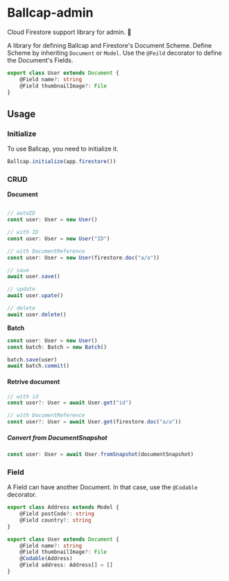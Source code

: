# Ballcap-admin
Cloud Firestore support library for admin. 🧢


A library for defining Ballcap and Firestore's Document Scheme.
Define Scheme by inheriting `Document` or `Model`. Use the `@Feild` decorator to define the Document's Fields.

```typescript
export class User extends Document {
	@Field name?: string
	@Field thumbnailImage?: File
}
```

## Usage

### Initialize
To use Ballcap, you need to initialize it.
```typescript
Ballcap.initialize(app.firestore())
```

### CRUD

__Document__
```typescript

// autoID
const user: User = new User()

// with ID
const user: User = new User("ID")

// with DocumentReference
const user: User = new User(firestore.doc("a/a"))

// save
await user.save()

// update
await user.upate()

// delete
await user.delete()
```

__Batch__

```typescript
const user: User = new User()
const batch: Batch = new Batch()

batch.save(user)
await batch.commit()
```

#### Retrive document

```typescript
// with id
const user?: User = await User.get("id")

// with DocumentReference
const user?: User = await User.get(firestore.doc("a/a"))
```

##### Convert from DocumentSnapshot

```typescript
const user: User = await User.fromSnapshot(documentSnapshot)
```

### Field

A Field can have another Document. In that case, use the `@Codable` decorator.

```typescript
export class Address extends Model {
	@Field postCode?: string
	@Field country?: string
}

export class User extends Document {
	@Field name?: string
	@Field thumbnailImage?: File
	@Codable(Address)
	@Field address: Address[] = []
}
```
